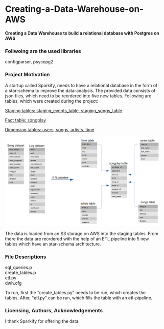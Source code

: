 # Creating-a-Data-Warehouse-on-AWS
**Creating a Data Warehouse to build a relational database with Postgres on AWS**

### Follwoing are the used libraries
configparser, psycopg2

### Project Motivation
A startup called Sparkify, needs to have a relational database in the form of a star-schema to improve the data-analysis. The provided data consists of json files, which need to be reordered into five new tables.
Following are tables, which were created during the project: 

<ins> Staging tables:<ins> staging_events_table, staging_songs_table

<ins> Fact table: songplay

<ins> Dimension tables: <ins> users, songs, artists, time

![alt text](https://github.com/riconaef/Creating-a-Data-Warehouse-on-AWS/blob/main/starschema.png)

The data is loaded from an S3 storage on AWS into the staging tables. From there the data are reordered with the help of an ETL pipeline into 5 new tables which have an star-schema architecture. 

### File Descriptions
sql_queries.p<br />
create_tables.p<br />
etl.py<br />
dwh.cfg<br />

To run, first the "create_tables.py" needs to be run, which creates the tables. After, "etl.py" can be run, which fills the table with an etl-pipeline. 


### Licensing, Authors, Acknowledgements
I thank Sparkify for offering the data.
